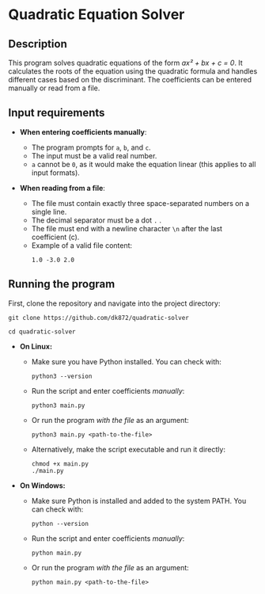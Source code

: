 # Quadratic Equation Solver  

## Description
This program solves quadratic equations of the form *ax² + bx + c = 0*. 
It calculates the roots of the equation using the quadratic formula and handles 
different cases based on the discriminant. The coefficients can be entered manually 
or read from a file.  

## Input requirements
- **When entering coefficients manually**:  
  - The program prompts for `a`, `b`, and `c`.  
  - The input must be a valid real number.  
  - `a` cannot be `0`, as it would make the equation linear (this applies to all input formats).

- **When reading from a file**:  
  - The file must contain exactly three space-separated numbers on a single line.
  - The decimal separator must be a dot `.` . 
  - The file must end with a newline character `\n` after the last coefficient (c).
  - Example of a valid file content:  
    ```
    1.0 -3.0 2.0
    ```

## Running the program
First, clone the repository and navigate into the project directory:
```
git clone https://github.com/dk872/quadratic-solver
```
```
cd quadratic-solver
```

- **On Linux:**
  - Make sure you have Python installed. You can check with:
    ```
    python3 --version
    ```
  - Run the script and enter coefficients *manually*:
    ```
    python3 main.py
    ```
  - Or run the program *with the file* as an argument:
    ```
    python3 main.py <path-to-the-file>
    ```
  - Alternatively, make the script executable and run it directly:
    ```
    chmod +x main.py
    ./main.py
    ```

- **On Windows:**
  - Make sure Python is installed and added to the system PATH. You can check with:
    ```
    python --version
    ```
  - Run the script and enter coefficients *manually*:
    ```
    python main.py
    ```
  - Or run the program *with the file* as an argument:
    ```
    python main.py <path-to-the-file>
    ```
